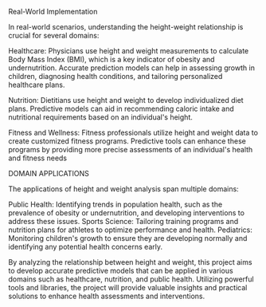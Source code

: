 Real-World Implementation

In real-world scenarios, understanding the height-weight relationship is crucial for several domains:

Healthcare: Physicians use height and weight measurements to calculate Body Mass Index (BMI), which is a key indicator of obesity and undernutrition. Accurate prediction models can help in assessing growth in children, diagnosing health conditions, and tailoring personalized healthcare plans.

Nutrition: Dietitians use height and weight to develop individualized diet plans. Predictive models can aid in recommending caloric intake and nutritional requirements based on an individual's height.

Fitness and Wellness: Fitness professionals utilize height and weight data to create customized fitness programs. Predictive tools can enhance these programs by providing more precise assessments of an individual's health and fitness needs

DOMAIN APPLICATIONS

The applications of height and weight analysis span multiple domains:

Public Health: Identifying trends in population health, such as the prevalence of obesity or undernutrition, and developing interventions to address these issues. Sports Science: Tailoring training programs and nutrition plans for athletes to optimize performance and health. Pediatrics: Monitoring children's growth to ensure they are developing normally and identifying any potential health concerns early.

By analyzing the relationship between height and weight, this project aims to develop accurate predictive models that can be applied in various domains such as healthcare, nutrition, and public health. Utilizing powerful tools and libraries, the project will provide valuable insights and practical solutions to enhance health assessments and interventions.
